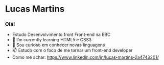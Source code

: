 # Lucas Martins
### Olá! 


-  Estudo Desenvolvimento front Front-end na EBC
- 🌱 I’m currently learning  HTML5 e CSS3
- 🤔 Sou curioso em conhecer novas linguagens
- 📫  Estudo com o foco de me tornar um front-end developer
- Como me achar: <https://www.linkedin.com/in/lucas-martins-2a4743201/>

